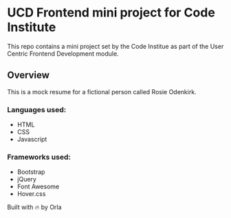 # UCD Frontend mini project for Code Institute

This repo contains a mini project set by the Code Institue as part of the User Centric Frontend Development module.

## Overview

This is a mock resume for a fictional person called Rosie Odenkirk.

### Languages used:

* HTML
* CSS
* Javascript

### Frameworks used:

* Bootstrap
* jQuery
* Font Awesome
* Hover.css

Built with :fire: by Orla